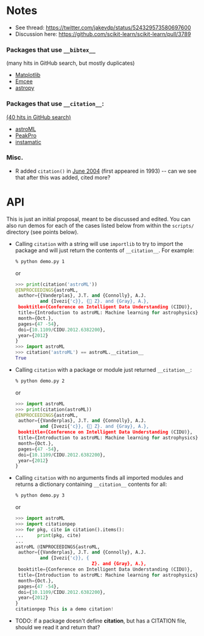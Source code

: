 # Notes

* See thread: https://twitter.com/jakevdp/status/524329573580697600
* Discussion here: https://github.com/scikit-learn/scikit-learn/pull/3789

### Packages that use `__bibtex__`

(many hits in GitHub search, but mostly duplicates)

* [Matplotlib](https://github.com/matplotlib/matplotlib/pull/6204)
* [Emcee](https://github.com/dfm/emcee/blob/70690ae872b929cb3ad8f90db928e82104cb9517/emcee/__init__.py)
* [astropy](https://github.com/astropy/astropy)

### Packages that use `__citation__`:

[(40 hits in GitHub search)](https://github.com/search?utf8=%E2%9C%93&q=__citation__+extension%3Apy+language%3APython+language%3APython&type=Code&ref=advsearch&l=Python&l=Python)

* [astroML](https://github.com/astroML/astroML/blob/0287fe00c429b28b3ddf52435a32543f43246349/astroML/__init__.py)
* [PeakPro](https://github.com/SHDShim/PeakPo)
* [instamatic](https://github.com/stefsmeets/instamatic/blob/b741a5d119f16f79a94adb9c96dfb4b48fafb784/instamatic/version.py)

### Misc.

* R added `citation()` in [June 2004](https://github.com/wch/r-source/commits/153c6ca05e11e8c5ff53fd03d33e33ecaae5ec57?after=153c6ca05e11e8c5ff53fd03d33e33ecaae5ec57+104&path%5B%5D=src&path%5B%5D=library&path%5B%5D=utils&path%5B%5D=R&path%5B%5D=citation.R) (first appeared in 1993) -- can we see that after this was added, cited more?

# API

This is just an initial proposal, meant to be discussed and edited. You can also
run demos for each of the cases listed below from within the `scripts/`
directory (see points below).

* Calling `citation` with a string will use `importlib` to try to import the
  package and will just return the contents of `__citation__`. For example:

    ```bash
    % python demo.py 1
    ```

    or

    ```python
    >>> print(citation('astroML'))
    @INPROCEEDINGS{astroML,
     author={{Vanderplas}, J.T. and {Connolly}, A.J.
             and {Ivezi{'c}}, { Z}. and {Gray}, A.},
     booktitle={Conference on Intelligent Data Understanding (CIDU)},
     title={Introduction to astroML: Machine learning for astrophysics},
     month={Oct.},
     pages={47 -54},
     doi={10.1109/CIDU.2012.6382200},
     year={2012}
    }
    >>> import astroML
    >>> citation('astroML') == astroML.__citation__
    True
    ```

* Calling `citation` with a package or module just returned `__citation__`:

    ```bash
    % python demo.py 2
    ```

    or

    ```python
    >>> import astroML
    >>> print(citation(astroML))
    @INPROCEEDINGS{astroML,
     author={{Vanderplas}, J.T. and {Connolly}, A.J.
             and {Ivezi{'c}}, { Z}. and {Gray}, A.},
     booktitle={Conference on Intelligent Data Understanding (CIDU)},
     title={Introduction to astroML: Machine learning for astrophysics},
     month={Oct.},
     pages={47 -54},
     doi={10.1109/CIDU.2012.6382200},
     year={2012}
    }
    ```

* Calling `citation` with no arguments finds all imported modules and returns a
  dictionary containing `__citation__` contents for all:    

    ```bash
    % python demo.py 3
    ```

    or

    ```python
    >>> import astroML
    >>> import citationpep
    >>> for pkg, cite in citation().items():
    ...     print(pkg, cite)
    ...
    astroML @INPROCEEDINGS{astroML,
     author={{Vanderplas}, J.T. and {Connolly}, A.J.
             and {Ivezi{'c}}, {
                                Z}. and {Gray}, A.},
     booktitle={Conference on Intelligent Data Understanding (CIDU)},
     title={Introduction to astroML: Machine learning for astrophysics},
     month={Oct.},
     pages={47 -54},
     doi={10.1109/CIDU.2012.6382200},
     year={2012}
    }
    citationpep This is a demo citation!
    ```

* TODO: if a package doesn't define __citation__, but has a CITATION file,
  should we read it and return that?
